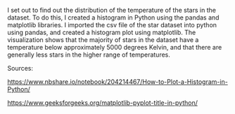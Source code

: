 I set out to find out the distribution of the temperature of the stars in the dataset. To do this, I created a histogram in Python using the pandas and matplotlib libraries. I imported the csv file of the star dataset into python using pandas, and created a histogram plot using matplotlib. The visualization shows that the majority of stars in the dataset have a temperature below approximately 5000 degrees Kelvin, and that there are generally less stars in the higher range of temperatures.

Sources:

https://www.nbshare.io/notebook/204214467/How-to-Plot-a-Histogram-in-Python/

https://www.geeksforgeeks.org/matplotlib-pyplot-title-in-python/
